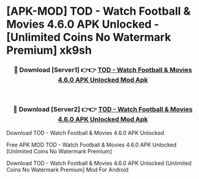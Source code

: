 # [APK-MOD] TOD - Watch Football & Movies 4.6.0 APK Unlocked - [Unlimited Coins No Watermark Premium] xk9sh



<div align="center">
<h3>🔴 Download [Server1] 👉👉 <a href="https://momento.my/?title=TOD_-_Watch_Football_&_Movies_4.6.0_APK_Unlocked">TOD - Watch Football & Movies 4.6.0 APK Unlocked Mod Apk</a></h3><br>

<h3>🔴 Download [Server2] 👉👉 <a href="https://momento.my/?title=TOD_-_Watch_Football_&_Movies_4.6.0_APK_Unlocked">TOD - Watch Football & Movies 4.6.0 APK Unlocked Mod Apk</a></h3>
</div>



Download TOD - Watch Football & Movies 4.6.0 APK Unlocked 

Free APK MOD TOD - Watch Football & Movies 4.6.0 APK Unlocked [Unlimited Coins No Watermark Premium]

Download TOD - Watch Football & Movies 4.6.0 APK Unlocked [Unlimited Coins No Watermark Premium] Mod For Android
